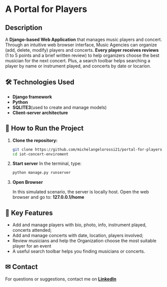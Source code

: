 # A Portal for Players

## Description  
A **Django-based Web Application** that manages music players and concert. 
Through an intuitive web browser interface, Music Agencies can organize (add, delete, modify) players and concerts.
**Every player receives reviews** (1 to 5 points and a brief written review) to help organizers choose the best musician for the next concert. 
Plus, a search toolbar helps searching a player by name or instrument played, and concerts by date or locarion.

## 🛠 Technologies Used  
- **Django framework**
- **Python**
- **SQLITE3**(used to create and manage models)
- **Client-server architecture**

## 🚀 How to Run the Project  
1. **Clone the repository:**
   
   ```sh
   git clone https://github.com/michelangelorossi21/portal-for-players.git
   cd iot-concert-enviroment

2. **Start server**
   In the terminal, type:
   
   ```sh
   python manage.py runserver
   
3. **Open Browser**

   In this simulated scenario, the server is locally host. Open the web browser and go to:
   **127.0.0.1/home**

## 🔹 Key Features
- Add and manage players with bio, photo, info, instrument played, concerts attended;
- Add and manage concerts with date, location, players involved;
- Review musicians and help the Organization choose the most suitable player for an event
- A useful search toolbar helps you finding musicians or concerts.

## ✉ Contact  
For questions or suggestions, contact me on **[LinkedIn](https://www.linkedin.com/in/michelangelo-rossi-6a2071a6/)**

